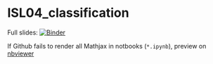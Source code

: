# ISL04_classification

Full slides: [![Binder](https://mybinder.org/badge.svg)](https://mybinder.org/v2/gh/theowoo/ISL04_classification/master?filepath=3.0_classification.ipynb)

If Github fails to render all Mathjax in notbooks (`*.ipynb`), preview on [nbviewer](https://nbviewer.jupyter.org/github/theowoo/ISL04_classification/)
